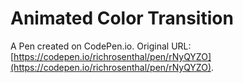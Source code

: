 # Animated Color Transition

A Pen created on CodePen.io. Original URL: [https://codepen.io/richrosenthal/pen/rNyQYZO](https://codepen.io/richrosenthal/pen/rNyQYZO).


